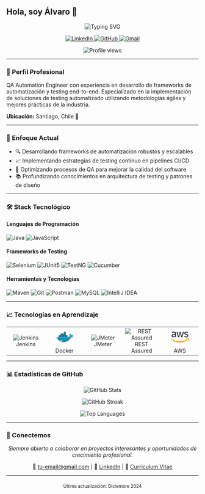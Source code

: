 ## Hola, soy Álvaro 👋

<p align="center">
  <img src="https://readme-typing-svg.herokuapp.com?font=Fira+Code&pause=1000&color=6B46C1&center=true&vCenter=true&width=435&lines=QA+Automation+Engineer;Test+Automation+Specialist;Continuous+Learning+Mindset" alt="Typing SVG" />
</p>

<p align="center">
  <a href="https://www.linkedin.com/in/tu-linkedin/">
    <img src="https://img.shields.io/badge/LinkedIn-0077B5?style=for-the-badge&logo=linkedin&logoColor=white" alt="LinkedIn" />
  </a>
  <a href="https://github.com/tu-usuario">
    <img src="https://img.shields.io/badge/GitHub-100000?style=for-the-badge&logo=github&logoColor=white" alt="GitHub" />
  </a>
  <a href="mailto:tu-email@gmail.com">
    <img src="https://img.shields.io/badge/Gmail-D14836?style=for-the-badge&logo=gmail&logoColor=white" alt="Gmail" />
  </a>
</p>

<p align="center">
  <img src="https://komarev.com/ghpvc/?username=tu-usuario&label=Visitas%20al%20perfil&color=6B46C1&style=flat-square" alt="Profile views" />
</p>

---

### 💼 Perfil Profesional

QA Automation Engineer con experiencia en desarrollo de frameworks de automatización y testing end-to-end. Especializado en la implementación de soluciones de testing automatizado utilizando metodologías ágiles y mejores prácticas de la industria.

**Ubicación:** Santiago, Chile 📍

---

### 🎯 Enfoque Actual

- 🔍 Desarrollando frameworks de automatización robustos y escalables
- 📈 Implementando estrategias de testing continuo en pipelines CI/CD
- 🚀 Optimizando procesos de QA para mejorar la calidad del software
- 📚 Profundizando conocimientos en arquitectura de testing y patrones de diseño

---

### 🛠️ Stack Tecnológico

#### **Lenguajes de Programación**
![Java](https://img.shields.io/badge/Java-ED8B00?style=for-the-badge&logo=openjdk&logoColor=white)
![JavaScript](https://img.shields.io/badge/JavaScript-F7DF1E?style=for-the-badge&logo=javascript&logoColor=black)

#### **Frameworks de Testing**
![Selenium](https://img.shields.io/badge/Selenium-43B02A?style=for-the-badge&logo=selenium&logoColor=white)
![JUnit5](https://img.shields.io/badge/JUnit5-25A162?style=for-the-badge&logo=junit5&logoColor=white)
![TestNG](https://img.shields.io/badge/TestNG-FF7300?style=for-the-badge&logo=testng&logoColor=white)
![Cucumber](https://img.shields.io/badge/Cucumber-23D96C?style=for-the-badge&logo=cucumber&logoColor=white)

#### **Herramientas y Tecnologías**
![Maven](https://img.shields.io/badge/Maven-C71A36?style=for-the-badge&logo=apache-maven&logoColor=white)
![Git](https://img.shields.io/badge/Git-F05032?style=for-the-badge&logo=git&logoColor=white)
![Postman](https://img.shields.io/badge/Postman-FF6C37?style=for-the-badge&logo=postman&logoColor=white)
![MySQL](https://img.shields.io/badge/MySQL-4479A1?style=for-the-badge&logo=mysql&logoColor=white)
![IntelliJ IDEA](https://img.shields.io/badge/IntelliJ_IDEA-000000?style=for-the-badge&logo=intellij-idea&logoColor=white)

---

### 📈 Tecnologías en Aprendizaje

<table>
  <tr>
    <td align="center" width="96">
      <img src="https://www.vectorlogo.zone/logos/jenkins/jenkins-icon.svg" width="48" height="48" alt="Jenkins" />
      <br>Jenkins
    </td>
    <td align="center" width="96">
      <img src="https://raw.githubusercontent.com/devicons/devicon/master/icons/docker/docker-original.svg" width="48" height="48" alt="Docker" />
      <br>Docker
    </td>
    <td align="center" width="96">
      <img src="https://www.vectorlogo.zone/logos/apache_jmeter/apache_jmeter-icon.svg" width="48" height="48" alt="JMeter" />
      <br>JMeter
    </td>
    <td align="center" width="96">
      <img src="https://rest-assured.io/img/logo-transparent.png" width="48" height="48" alt="REST Assured" />
      <br>REST Assured
    </td>
    <td align="center" width="96">
      <img src="https://raw.githubusercontent.com/devicons/devicon/master/icons/amazonwebservices/amazonwebservices-original.svg" width="48" height="48" alt="AWS" />
      <br>AWS
    </td>
  </tr>
</table>

---

### 📊 Estadísticas de GitHub

<p align="center">
  <img src="https://github-readme-stats.vercel.app/api?username=tu-usuario&show_icons=true&theme=tokyonight&hide_border=true&count_private=true" alt="GitHub Stats" />
</p>

<p align="center">
  <img src="https://github-readme-streak-stats.herokuapp.com/?user=tu-usuario&theme=tokyonight&hide_border=true" alt="GitHub Streak" />
</p>

<p align="center">
  <img src="https://github-readme-stats.vercel.app/api/top-langs/?username=tu-usuario&layout=compact&theme=tokyonight&hide_border=true" alt="Top Languages" />
</p>

---

### 🤝 Conectemos

<p align="center">
  <i>Siempre abierto a colaborar en proyectos interesantes y oportunidades de crecimiento profesional.</i>
</p>

<p align="center">
  📧 <a href="mailto:tu-email@gmail.com">tu-email@gmail.com</a> | 
  💼 <a href="https://www.linkedin.com/in/tu-linkedin/">LinkedIn</a> | 
  📄 <a href="https://drive.google.com/tu-link">Curriculum Vitae</a>
</p>

---

<p align="center">
  <sub>Última actualización: Diciembre 2024</sub>
</p>
